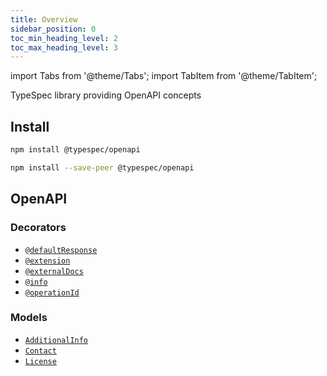 ```yaml
---
title: Overview
sidebar_position: 0
toc_min_heading_level: 2
toc_max_heading_level: 3
---
```


import Tabs from '@theme/Tabs';
import TabItem from '@theme/TabItem';

TypeSpec library providing OpenAPI concepts

## Install

<Tabs>
<TabItem value="spec" label="In a spec" default>

```bash
npm install @typespec/openapi
```

</TabItem>
<TabItem value="library" label="In a library" default>

```bash
npm install --save-peer @typespec/openapi
```

</TabItem>
</Tabs>

## OpenAPI

### Decorators

- [`@defaultResponse`](./decorators.md#@OpenAPI.defaultResponse)
- [`@extension`](./decorators.md#@OpenAPI.extension)
- [`@externalDocs`](./decorators.md#@OpenAPI.externalDocs)
- [`@info`](./decorators.md#@OpenAPI.info)
- [`@operationId`](./decorators.md#@OpenAPI.operationId)

### Models

- [`AdditionalInfo`](./data-types.md#OpenAPI.AdditionalInfo)
- [`Contact`](./data-types.md#OpenAPI.Contact)
- [`License`](./data-types.md#OpenAPI.License)
